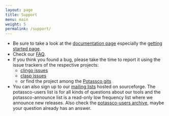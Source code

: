 ```yaml
---
layout: page
title: Support
menu: main
weight: 5
permalink: /support/
---
```


- Be sure to take a look at the [documentation page](/doc/) especially the [getting started page](/doc/start).
- Check our [FAQ](/doc/faq/).
- If you think you found a bug,
  please take the time to report it using the issue trackers of the respective projects:
  - [clingo issues](https://github.com/potassco/clingo/issues)
  - [clasp issues](https://github.com/potassco/clasp/issues)
  - or find the project among the [Potassco gits](https://github.com/potassco)
- You can also sign up to our [mailing lists](https://sourceforge.net/p/potassco/mailman/) hosted on sourceforge.
  The potassco-users list is for all kinds of questions about our tools 
  and the potassco-announce list is a read-only low frequency list where we announce new releases.
  Also check the [potassco-users archive](https://sourceforge.net/p/potassco/mailman/potassco-users/), maybe your question already has an answer.
